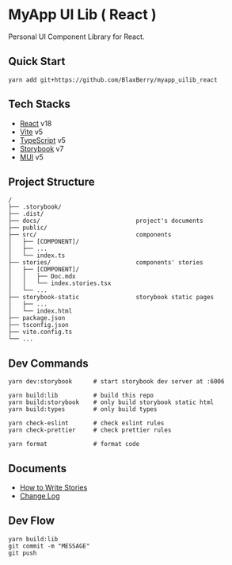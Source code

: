 # MyApp UI Lib ( React )

Personal UI Component Library for React.

## Quick Start

```tsx
yarn add git+https://github.com/BlaxBerry/myapp_uilib_react
```

## Tech Stacks

- [React]() v18
- [Vite]() v5
- [TypeScript]() v5
- [Storybook]() v7
- [MUI]() v5

## Project Structure

```
/
├── .storybook/
├── .dist/
├── docs/                           project's documents
├── public/
├── src/                            components
│   ├── [COMPONENT]/
│   ├── ...
│   └── index.ts
├── stories/                        components' stories
│   ├── [COMPONENT]/
│   │   ├── Doc.mdx
│   │   └── index.stories.tsx
│   └── ...
├── storybook-static                storybook static pages
│   ├── ...
│   └── index.html
├── package.json
├── tsconfig.json
├── vite.config.ts
└── ...
```

## Dev Commands

```shell
yarn dev:storybook      # start storybook dev server at :6006

yarn build:lib          # build this repo
yarn build:storybook    # only build storybook static html
yarn build:types        # only build types

yarn check-eslint       # check eslint rules
yarn check-prettier     # check prettier rules

yarn format             # format code
```

## Documents

- [How to Write Stories](./docs/writeStories.md)
- [Change Log](./docs/changeLog.md)

## Dev Flow

```shell
yarn build:lib
git commit -m "MESSAGE"
git push
```

